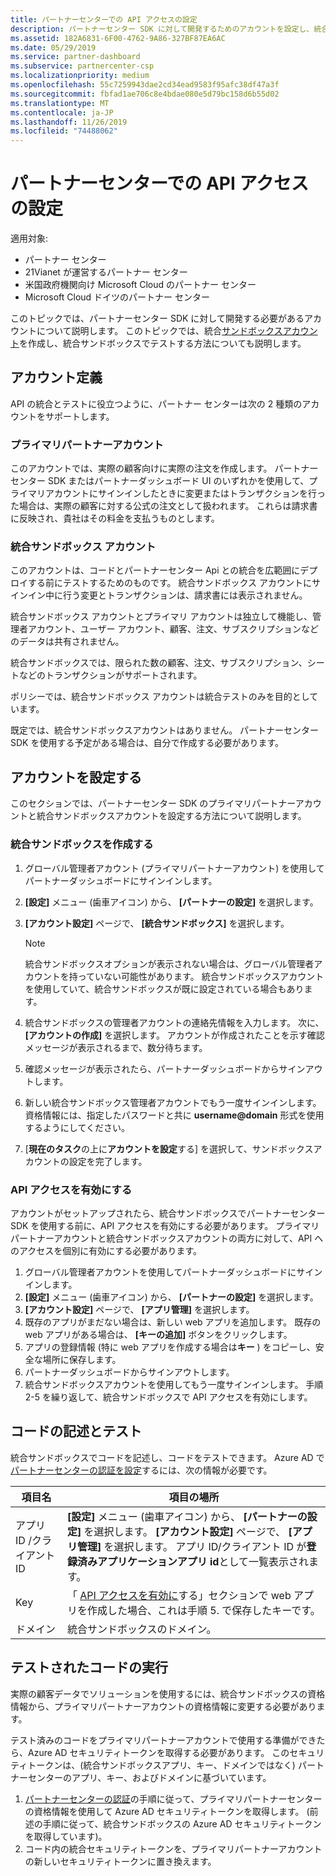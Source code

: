```yaml
---
title: パートナーセンターでの API アクセスの設定
description: パートナーセンター SDK に対して開発するためのアカウントを設定し、統合サンドボックスでテストします。
ms.assetid: 182A6831-6F00-4762-9A86-327BF87EA6AC
ms.date: 05/29/2019
ms.service: partner-dashboard
ms.subservice: partnercenter-csp
ms.localizationpriority: medium
ms.openlocfilehash: 55c7259943dae2cd34ead9583f95afc38df47a3f
ms.sourcegitcommit: fbfad1ae706c8e4bdae080e5d79bc158d6b55d02
ms.translationtype: MT
ms.contentlocale: ja-JP
ms.lasthandoff: 11/26/2019
ms.locfileid: "74488062"
---
```

# <a name="set-up-api-access-in-partner-center"></a>パートナーセンターでの API アクセスの設定

適用対象:

- パートナー センター
- 21Vianet が運営するパートナー センター
- 米国政府機関向け Microsoft Cloud のパートナー センター
- Microsoft Cloud ドイツのパートナー センター

このトピックでは、パートナーセンター SDK に対して開発する必要があるアカウントについて説明します。 このトピックでは、統合[サンドボックスアカウント](#integration-sandbox-account)を作成し、統合サンドボックスでテストする方法についても説明します。

## <a name="account-definitions"></a>アカウント定義

API の統合とテストに役立つように、パートナー センターは次の 2 種類のアカウントをサポートします。

### <a name="primary-partner-account"></a>プライマリパートナーアカウント

このアカウントでは、実際の顧客向けに実際の注文を作成します。 パートナーセンター SDK またはパートナーダッシュボード UI のいずれかを使用して、プライマリアカウントにサインインしたときに変更またはトランザクションを行った場合は、実際の顧客に対する公式の注文として扱われます。 これらは請求書に反映され、貴社はその料金を支払うものとします。

### <a name="integration-sandbox-account"></a>統合サンドボックス アカウント

このアカウントは、コードとパートナーセンター Api との統合を広範囲にデプロイする前にテストするためのものです。 統合サンドボックス アカウントにサインイン中に行う変更とトランザクションは、請求書には表示されません。

統合サンドボックス アカウントとプライマリ アカウントは独立して機能し、管理者アカウント、ユーザー アカウント、顧客、注文、サブスクリプションなどのデータは共有されません。

統合サンドボックスでは、限られた数の顧客、注文、サブスクリプション、シートなどのトランザクションがサポートされます。

ポリシーでは、統合サンドボックス アカウントは統合テストのみを目的としています。

既定では、統合サンドボックスアカウントはありません。 パートナーセンター SDK を使用する予定がある場合は、自分で作成する必要があります。

## <a name="set-up-your-accounts"></a>アカウントを設定する

このセクションでは、パートナーセンター SDK のプライマリパートナーアカウントと統合サンドボックスアカウントを設定する方法について説明します。

### <a name="create-an-integration-sandbox"></a>統合サンドボックスを作成する

1. グローバル管理者アカウント (プライマリパートナーアカウント) を使用してパートナーダッシュボードにサインインします。
2. **[設定]** メニュー (歯車アイコン) から、 **[パートナーの設定]** を選択します。
3. **[アカウント設定]** ページで、 **[統合サンドボックス]** を選択します。

    >[!NOTE]
    >統合サンドボックスオプションが表示されない場合は、グローバル管理者アカウントを持っていない可能性があります。 統合サンドボックスアカウントを使用していて、統合サンドボックスが既に設定されている場合もあります。

4. 統合サンドボックスの管理者アカウントの連絡先情報を入力します。 次に、 **[アカウントの作成]** を選択します。 アカウントが作成されたことを示す確認メッセージが表示されるまで、数分待ちます。
5. 確認メッセージが表示されたら、パートナーダッシュボードからサインアウトします。
6. 新しい統合サンドボックス管理者アカウントでもう一度サインインします。 資格情報には、指定したパスワードと共に **username@domain** 形式を使用するようにしてください。
7. [**現在のタスク**の上に**アカウントを設定**する] を選択して、サンドボックスアカウントの設定を完了します。

### <a name="enable-api-access"></a>API アクセスを有効にする

アカウントがセットアップされたら、統合サンドボックスでパートナーセンター SDK を使用する前に、API アクセスを有効にする必要があります。 プライマリパートナーアカウントと統合サンドボックスアカウントの両方に対して、API へのアクセスを個別に有効にする必要があります。

1. グローバル管理者アカウントを使用してパートナーダッシュボードにサインインします。
2. **[設定]** メニュー (歯車アイコン) から、 **[パートナーの設定]** を選択します。
3. **[アカウント設定]** ページで、 **[アプリ管理]** を選択します。
4. 既存のアプリがまだない場合は、新しい web アプリを追加します。 既存の web アプリがある場合は、 **[キーの追加]** ボタンをクリックします。
5. アプリの登録情報 (特に web アプリを作成する場合は**キー** ) をコピーし、安全な場所に保存します。
6. パートナーダッシュボードからサインアウトします。
7. 統合サンドボックスアカウントを使用してもう一度サインインします。 手順2-5 を繰り返して、統合サンドボックスで API アクセスを有効にします。

## <a name="write-and-test-code"></a>コードの記述とテスト

統合サンドボックスでコードを記述し、コードをテストできます。 Azure AD で[パートナーセンターの認証を設定](partner-center-authentication.md)するには、次の情報が必要です。

| 項目名 | 項目の場所 |
| --------- | ------------- |
| アプリ ID /クライアント ID | **[設定]** メニュー (歯車アイコン) から、 **[パートナーの設定]** を選択します。 **[アカウント設定]** ページで、 **[アプリ管理]** を選択します。 アプリ ID/クライアント ID が**登録済みアプリケーションアプリ id**として一覧表示されます。 |
| Key | 「 [API アクセスを有効に](#enable-api-access)する」セクションで web アプリを作成した場合、これは手順 5. で保存したキーです。 |
| ドメイン | 統合サンドボックスのドメイン。 |

## <a name="run-tested-code"></a>テストされたコードの実行

実際の顧客データでソリューションを使用するには、統合サンドボックスの資格情報から、プライマリパートナーアカウントの資格情報に変更する必要があります。

テスト済みのコードをプライマリパートナーアカウントで使用する準備ができたら、Azure AD セキュリティトークンを取得する必要があります。 このセキュリティトークンは、(統合サンドボックスアプリ、キー、ドメインではなく) パートナーセンターのアプリ、キー、およびドメインに基づいています。

1. [パートナーセンターの認証](partner-center-authentication.md)の手順に従って、プライマリパートナーセンターの資格情報を使用して Azure AD セキュリティトークンを取得します。 (前述の手順に従って、統合サンドボックスの Azure AD セキュリティトークンを取得しています)。
2. コード内の統合セキュリティトークンを、プライマリパートナーアカウントの新しいセキュリティトークンに置き換えます。